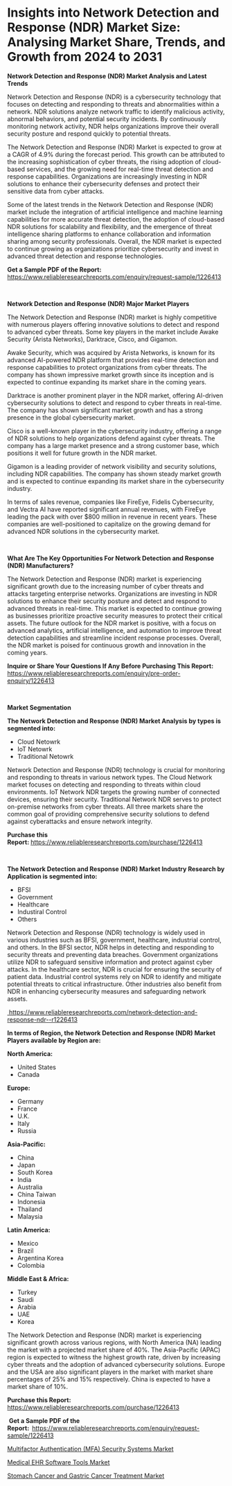 <p><h1>Insights into Network Detection and Response (NDR) Market Size: Analysing Market Share, Trends, and Growth from 2024 to 2031</h1></p><p><strong>Network Detection and Response (NDR) Market Analysis and Latest Trends</strong></p>
<p><p>Network Detection and Response (NDR) is a cybersecurity technology that focuses on detecting and responding to threats and abnormalities within a network. NDR solutions analyze network traffic to identify malicious activity, abnormal behaviors, and potential security incidents. By continuously monitoring network activity, NDR helps organizations improve their overall security posture and respond quickly to potential threats.</p><p>The Network Detection and Response (NDR) Market is expected to grow at a CAGR of 4.9% during the forecast period. This growth can be attributed to the increasing sophistication of cyber threats, the rising adoption of cloud-based services, and the growing need for real-time threat detection and response capabilities. Organizations are increasingly investing in NDR solutions to enhance their cybersecurity defenses and protect their sensitive data from cyber attacks.</p><p>Some of the latest trends in the Network Detection and Response (NDR) market include the integration of artificial intelligence and machine learning capabilities for more accurate threat detection, the adoption of cloud-based NDR solutions for scalability and flexibility, and the emergence of threat intelligence sharing platforms to enhance collaboration and information sharing among security professionals. Overall, the NDR market is expected to continue growing as organizations prioritize cybersecurity and invest in advanced threat detection and response technologies.</p></p>
<p><strong>Get a Sample PDF of the Report:&nbsp;</strong> <a href="https://www.reliableresearchreports.com/enquiry/request-sample/1226413">https://www.reliableresearchreports.com/enquiry/request-sample/1226413</a></p>
<p>&nbsp;</p>
<p><strong>Network Detection and Response (NDR) Major Market Players</strong></p>
<p><p>The Network Detection and Response (NDR) market is highly competitive with numerous players offering innovative solutions to detect and respond to advanced cyber threats. Some key players in the market include Awake Security (Arista Networks), Darktrace, Cisco, and Gigamon.</p><p>Awake Security, which was acquired by Arista Networks, is known for its advanced AI-powered NDR platform that provides real-time detection and response capabilities to protect organizations from cyber threats. The company has shown impressive market growth since its inception and is expected to continue expanding its market share in the coming years.</p><p>Darktrace is another prominent player in the NDR market, offering AI-driven cybersecurity solutions to detect and respond to cyber threats in real-time. The company has shown significant market growth and has a strong presence in the global cybersecurity market.</p><p>Cisco is a well-known player in the cybersecurity industry, offering a range of NDR solutions to help organizations defend against cyber threats. The company has a large market presence and a strong customer base, which positions it well for future growth in the NDR market.</p><p>Gigamon is a leading provider of network visibility and security solutions, including NDR capabilities. The company has shown steady market growth and is expected to continue expanding its market share in the cybersecurity industry.</p><p>In terms of sales revenue, companies like FireEye, Fidelis Cybersecurity, and Vectra AI have reported significant annual revenues, with FireEye leading the pack with over $800 million in revenue in recent years. These companies are well-positioned to capitalize on the growing demand for advanced NDR solutions in the cybersecurity market.</p></p>
<p>&nbsp;</p>
<p><strong>What Are The Key Opportunities For Network Detection and Response (NDR) Manufacturers?</strong></p>
<p><p>The Network Detection and Response (NDR) market is experiencing significant growth due to the increasing number of cyber threats and attacks targeting enterprise networks. Organizations are investing in NDR solutions to enhance their security posture and detect and respond to advanced threats in real-time. This market is expected to continue growing as businesses prioritize proactive security measures to protect their critical assets. The future outlook for the NDR market is positive, with a focus on advanced analytics, artificial intelligence, and automation to improve threat detection capabilities and streamline incident response processes. Overall, the NDR market is poised for continuous growth and innovation in the coming years.</p></p>
<p><strong>Inquire or Share Your Questions If Any Before Purchasing This Report:</strong> <a href="https://www.reliableresearchreports.com/enquiry/pre-order-enquiry/1226413">https://www.reliableresearchreports.com/enquiry/pre-order-enquiry/1226413</a></p>
<p>&nbsp;</p>
<p><strong>Market Segmentation</strong></p>
<p><strong>The Network Detection and Response (NDR) Market Analysis by types is segmented into:</strong></p>
<p><ul><li>Cloud Netowrk</li><li>IoT Netowrk</li><li>Traditional Netowrk</li></ul></p>
<p><p>Network Detection and Response (NDR) technology is crucial for monitoring and responding to threats in various network types. The Cloud Network market focuses on detecting and responding to threats within cloud environments. IoT Network NDR targets the growing number of connected devices, ensuring their security. Traditional Network NDR serves to protect on-premise networks from cyber threats. All three markets share the common goal of providing comprehensive security solutions to defend against cyberattacks and ensure network integrity.</p></p>
<p><strong>Purchase this Report:&nbsp;</strong><a href="https://www.reliableresearchreports.com/purchase/1226413">https://www.reliableresearchreports.com/purchase/1226413</a></p>
<p>&nbsp;</p>
<p><strong>The Network Detection and Response (NDR) Market Industry Research by Application is segmented into:</strong></p>
<p><ul><li>BFSI</li><li>Government</li><li>Healthcare</li><li>Industiral Control</li><li>Others</li></ul></p>
<p><p>Network Detection and Response (NDR) technology is widely used in various industries such as BFSI, government, healthcare, industrial control, and others. In the BFSI sector, NDR helps in detecting and responding to security threats and preventing data breaches. Government organizations utilize NDR to safeguard sensitive information and protect against cyber attacks. In the healthcare sector, NDR is crucial for ensuring the security of patient data. Industrial control systems rely on NDR to identify and mitigate potential threats to critical infrastructure. Other industries also benefit from NDR in enhancing cybersecurity measures and safeguarding network assets.</p></p>
<p><a href="https://www.reliableresearchreports.com/network-detection-and-response-ndr--r1226413">&nbsp;https://www.reliableresearchreports.com/network-detection-and-response-ndr--r1226413</a></p>
<p><strong>In terms of Region, the Network Detection and Response (NDR) Market Players available by Region are:</strong></p>
<p>
    <p> <strong> North America: </strong>
        <ul>
            <li>United States</li>
            <li>Canada</li>
        </ul>
        </p> 
    <p> <strong> Europe: </strong>
        <ul>
            <li>Germany</li>
            <li>France</li>
            <li>U.K.</li>
            <li>Italy</li>
            <li>Russia</li>
        </ul>
        </p> 
    <p> <strong> Asia-Pacific: </strong>
        <ul>
            <li>China</li>
            <li>Japan</li>
            <li>South Korea</li>
            <li>India</li>
            <li>Australia</li>
            <li>China Taiwan</li>
            <li>Indonesia</li>
            <li>Thailand</li>
            <li>Malaysia</li>
        </ul>
        </p> 
    <p> <strong> Latin America: </strong>
        <ul>
            <li>Mexico</li>
            <li>Brazil</li>
            <li>Argentina Korea</li>
            <li>Colombia</li>
        </ul>
        </p> 
    <p> <strong> Middle East & Africa: </strong>
        <ul>
            <li>Turkey</li>
            <li>Saudi</li>
            <li>Arabia</li>
            <li>UAE</li>
            <li>Korea</li>
        </ul>
    </p>
    </p>
<p><p>The Network Detection and Response (NDR) market is experiencing significant growth across various regions, with North America (NA) leading the market with a projected market share of 40%. The Asia-Pacific (APAC) region is expected to witness the highest growth rate, driven by increasing cyber threats and the adoption of advanced cybersecurity solutions. Europe and the USA are also significant players in the market with market share percentages of 25% and 15% respectively. China is expected to have a market share of 10%.</p></p>
<p><strong>Purchase this Report: </strong><a href="https://www.reliableresearchreports.com/purchase/1226413">https://www.reliableresearchreports.com/purchase/1226413</a></p>
<p>&nbsp;<strong>Get a Sample PDF of the Report:&nbsp;&nbsp;</strong><a href="https://www.reliableresearchreports.com/enquiry/request-sample/1226413">https://www.reliableresearchreports.com/enquiry/request-sample/1226413</a></p>
<p><strong></strong></p>
<p><p><a href="https://www.linkedin.com/pulse/multifactor-authentication-mfa-security-systems-market-8lfjc?trackingId=TYfCE14icXF%2B0ogWOWyZlg%3D%3D">Multifactor Authentication (MFA) Security Systems Market</a></p><p><a href="https://www.linkedin.com/pulse/medical-ehr-software-tools-market-share-evolution-growth-9g7dc?trackingId=WTCr%2BRJ%2B5oy7Qh61%2B7NVXQ%3D%3D">Medical EHR Software Tools Market</a></p><p><a href="https://www.linkedin.com/pulse/stomach-cancer-gastric-treatment-market-size-reveals-best-ayejc?trackingId=Fu40nQhWb2jhaHuGU6YXLQ%3D%3D">Stomach Cancer and Gastric Cancer Treatment Market</a></p></p>